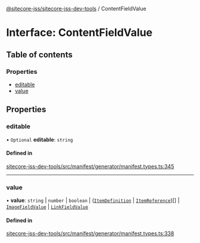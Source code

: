 [@sitecore-jss/sitecore-jss-dev-tools](../README.md) / ContentFieldValue

# Interface: ContentFieldValue

## Table of contents

### Properties

- [editable](ContentFieldValue.md#editable)
- [value](ContentFieldValue.md#value)

## Properties

### editable

• `Optional` **editable**: `string`

#### Defined in

[sitecore-jss-dev-tools/src/manifest/generator/manifest.types.ts:345](https://github.com/Sitecore/jss/blob/531c82af1/packages/sitecore-jss-dev-tools/src/manifest/generator/manifest.types.ts#L345)

___

### value

• **value**: `string` \| `number` \| `boolean` \| ([`ItemDefinition`](ItemDefinition.md) \| [`ItemReference`](ItemReference.md))[] \| [`ImageFieldValue`](ImageFieldValue.md) \| [`LinkFieldValue`](LinkFieldValue.md)

#### Defined in

[sitecore-jss-dev-tools/src/manifest/generator/manifest.types.ts:338](https://github.com/Sitecore/jss/blob/531c82af1/packages/sitecore-jss-dev-tools/src/manifest/generator/manifest.types.ts#L338)
